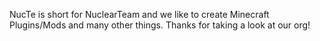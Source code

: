 NucTe is short for NuclearTeam and we like to create Minecraft Plugins/Mods and many other things. Thanks for taking a look at our org!
